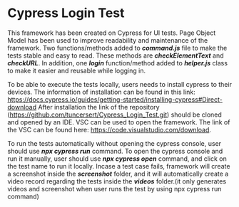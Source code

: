 # Cypress Login Test 
This framework has been created on Cypress for UI tests. Page Object Model has been used to improve readability and maintenance of the framework. 
Two functions/methods added to ***command.js*** file to make the tests stable and easy to read. These methods are ***checkElementText*** and ***checkURL***. 
In addition, one **_login_** function/method added to _**helper.js**_ class to make it easier and reusable while logging in.

To be able to execute the tests locally, users needs to install cypress to their devices. 
The information of installation can be found in this link: https://docs.cypress.io/guides/getting-started/installing-cypress#Direct-download
After installation the link of the repository (https://github.com/tuncersert/Cypress_Login_Test.git) should be cloned and opened by an IDE. 
VSC can be used to open the framework. The link of the VSC can be found here: https://code.visualstudio.com/download.

To run the tests automatically without opening the cypress console, user should use _**npx cypress run**_ command. 
To open the cypress console and run it manually, user should use **_npx cypress open_** command, and click on the test name to run it locally.
Incase a test case fails, framework will create a screenshot inside the _**screenshot**_ folder, 
and it will automatically create a video record regarding the tests inside the _**videos**_ folder.(it only generates videos and screenshot when user runs the test by using npx cypress run command)
